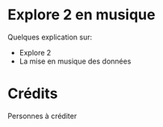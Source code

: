 # Explore 2 en musique

Quelques explication sur:

- Explore 2
- La mise en musique des données

# Crédits

Personnes à créditer
